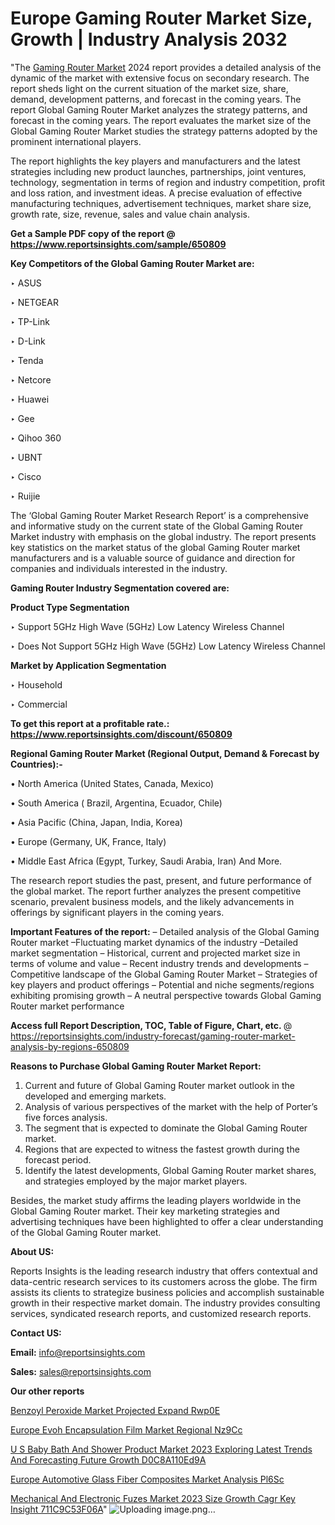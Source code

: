 # Europe Gaming Router Market Size, Growth | Industry Analysis 2032

 "The <a href=https://www.reportsinsights.com/sample/650809>Gaming Router Market</a> 2024 report provides a detailed analysis of the dynamic of the market with extensive focus on secondary research. The report sheds light on the current situation of the market size, share, demand, development patterns, and forecast in the coming years. The report Global Gaming Router Market analyzes the strategy patterns, and forecast in the coming years. The report evaluates the market size of the Global Gaming Router Market studies the strategy patterns adopted by the prominent international players.

The report highlights the key players and manufacturers and the latest strategies including new product launches, partnerships, joint ventures, technology, segmentation in terms of region and industry competition, profit and loss ration, and investment ideas. A precise evaluation of effective manufacturing techniques, advertisement techniques, market share size, growth rate, size, revenue, sales and value chain analysis.

<strong>Get a Sample PDF copy of the report @ <a href=https://www.reportsinsights.com/sample/650809 style=color:#0000ff;>https://www.reportsinsights.com/sample/650809</a></strong>

<strong>Key Competitors of the Global Gaming Router Market are:</strong>

‣ ASUS

‣ NETGEAR

‣ TP-Link

‣ D-Link

‣ Tenda

‣ Netcore

‣ Huawei

‣ Gee

‣ Qihoo 360

‣ UBNT

‣ Cisco

‣ Ruijie

The ‘Global Gaming Router Market Research Report’ is a comprehensive and informative study on the current state of the Global Gaming Router Market industry with emphasis on the global industry. The report presents key statistics on the market status of the global Gaming Router market manufacturers and is a valuable source of guidance and direction for companies and individuals interested in the industry.

<strong>Gaming Router Industry Segmentation covered are:</strong>

<strong>Product Type Segmentation</strong>

‣ Support 5GHz High Wave (5GHz) Low Latency Wireless Channel

‣ Does Not Support 5GHz High Wave (5GHz) Low Latency Wireless Channel

<strong>Market by Application Segmentation</strong>

‣ Household

‣ Commercial

<strong>To get this report at a profitable rate.: <a href=https://www.reportsinsights.com/discount/650809 style=color:#0000ff;>https://www.reportsinsights.com/discount/650809</a></strong>

<strong>Regional Gaming Router Market (Regional Output, Demand &amp; Forecast by Countries):-</strong>

• North America (United States, Canada, Mexico)

• South America ( Brazil, Argentina, Ecuador, Chile)

• Asia Pacific (China, Japan, India, Korea)

• Europe (Germany, UK, France, Italy)

• Middle East Africa (Egypt, Turkey, Saudi Arabia, Iran) And More.

The research report studies the past, present, and future performance of the global market. The report further analyzes the present competitive scenario, prevalent business models, and the likely advancements in offerings by significant players in the coming years.

<strong>Important Features of the report:</strong>
– Detailed analysis of the Global Gaming Router market
–Fluctuating market dynamics of the industry
–Detailed market segmentation
– Historical, current and projected market size in terms of volume and value
– Recent industry trends and developments
– Competitive landscape of the Global Gaming Router Market
– Strategies of key players and product offerings
– Potential and niche segments/regions exhibiting promising growth
– A neutral perspective towards Global Gaming Router market performance

<strong>Access full Report Description, TOC, Table of Figure, Chart, etc. </strong>@   <a href=https://reportsinsights.com/industry-forecast/gaming-router-market-analysis-by-regions-650809 style=color:#0000ff;>https://reportsinsights.com/industry-forecast/gaming-router-market-analysis-by-regions-650809</a>

<strong>Reasons to Purchase Global Gaming Router Market Report:</strong>
1. Current and future of Global Gaming Router market outlook in the developed and emerging markets.
2. Analysis of various perspectives of the market with the help of Porter’s five forces analysis.
3. The segment that is expected to dominate the Global Gaming Router market.
4. Regions that are expected to witness the fastest growth during the forecast period.
5. Identify the latest developments, Global Gaming Router market shares, and strategies employed by the major market players.

Besides, the market study affirms the leading players worldwide in the Global Gaming Router market. Their key marketing strategies and advertising techniques have been highlighted to offer a clear understanding of the Global Gaming Router market.

<strong><strong>About US</strong>:</strong>

Reports Insights is the leading research industry that offers contextual and data-centric research services to its customers across the globe. The firm assists its clients to strategize business policies and accomplish sustainable growth in their respective market domain. The industry provides consulting services, syndicated research reports, and customized research reports.

<strong>Contact US:</strong>

<p class=><b>Email:</b> <a href=mailto:info@reportsinsights.com>info@reportsinsights.com</a></p>
<p class=><b>Sales:</b> <a href=mailto:sales@reportsinsights.com>sales@reportsinsights.com</a></p>

<strong>Our other reports</strong>

<a href=https://www.linkedin.com/pulse/benzoyl-peroxide-market-projected-expand-rwp0e/>Benzoyl Peroxide Market Projected Expand Rwp0E</a>

<a href=https://www.linkedin.com/pulse/europe-evoh-encapsulation-film-market-regional-nz9cc/>Europe Evoh Encapsulation Film Market Regional Nz9Cc</a>

<a href=https://medium.com/@a86515711/u-s-baby-bath-and-shower-product-market-2023-exploring-latest-trends-and-forecasting-future-growth-d0c8a110ed9a>U S Baby Bath And Shower Product Market 2023 Exploring Latest Trends And Forecasting Future Growth D0C8A110Ed9A</a>

<a href=https://www.linkedin.com/pulse/europe-automotive-glass-fiber-composites-market-analysis-pl6sc/>Europe Automotive Glass Fiber Composites Market Analysis Pl6Sc</a>

<a href=https://medium.com/@sakshideshmukh994/mechanical-and-electronic-fuzes-market-2023-size-growth-cagr-key-insight-711c9c53f06a>Mechanical And Electronic Fuzes Market 2023 Size Growth Cagr Key Insight 711C9C53F06A</a>"
![Uploading image.png…]()

